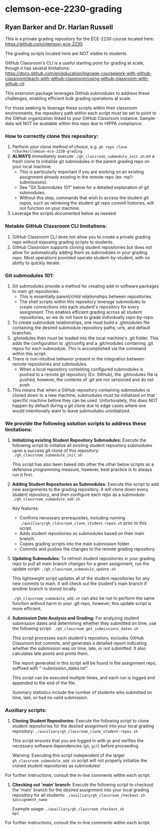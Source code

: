 # clemson-ece-2230-grading
## Ryan Barker and Dr. Harlan Russell
This is a private grading repository for the ECE-2230 course located here:
https://github.com/clemson-ece-2230

The grading scripts located here are NOT visible to students.

GitHub Classroom's CLI is a useful starting point for grading at scale, though it has several limitations:
https://docs.github.com/en/education/manage-coursework-with-github-classroom/teach-with-github-classroom/using-github-classroom-with-github-cli

This extension package leverages GitHub submodules to address these challenges, enabling efficient bulk grading operations at scale.

For those seeking to leverage these scripts within their classroom environments, the repository path within each script must be set to point to the GitHub organization linked to your GitHub Classroom instance. Sample data will NOT be available within this repo due to HIPPA compliance. 

### How to correctly clone this repository:
1. Perform your clone method of choice, e.g.
<code>gh repo clone rcbarke/clemson-ece-2230-grading</code>
2. **ALWAYS** immediately execute <code>./gh_classroom_submodule_init.sh</code> on a fresh clone to initialize git submodules in the parent grading repo on your local machine.
    - This is particularly important if you are working on an existing assignment already existing in the remote repo (ex: mp1-submissions).
    - See "Git Submodules 101" below for a detailed explanation of git submodules.
    - Without this step, commands that wish to access the student git repos, such as retrieving the student git repo commit histories, will not function on your machine.
3. Leverage the scripts documented below as needed. 

### Notable GitHub Classroom CLI limitations:
1. GitHub Classroom CLI does not allow you to create a private grading repo without exposing grading scripts to students.
2. GitHub Classroom supports cloning student repositories but does not allow for automatically adding them as submodules in your grading repo. Most operations provided operate student-by-student, with no ability to quickly iterate.

### Git submodules 101:
1. Git submodules provide a method for creating add-in software packages to main git repositories.
    - This is essentially parent/child relationships between repositories.
    - The shell scripts within this repository leverage submodules to create connections into each student's repository for every assignment. This enables efficient grading across all student repositories, so we do not have to grade individually repo-by-repo.
2. To create submodule relationships, one must build a .gitmodules file containing the desired submodule repository paths, urls, and default branches.
3. .gitmodules then must be loaded into the local machine's .git folder. This adds the configuration to .git/config and a .git/modules containing .git repos for each submodule. This is accomplished via the command within this script.
4. There is non-intuitive behavior present in the integration between remote repositories and submodules.
    - When a local repository containing configured submodules is pushed to a remote git repository (Ex: GitHub), the .gitmodules file is pushed, however, the contents of .git are not versioned and do not push.
5. This means that when a GitHub repository containing submodules is cloned down to a new machine, submodules must be initialized on that specific machine before they can be used. Unfortunately, this does NOT happen by default during a git clone due to edge cases where one would intentionally want to leave submodules uninitialized.

### We provide the following solution scripts to address these limitations:
1.  **Initializing existing Student Repository Submodules:**
    Execute the following script to initialize all existing student repository submodules upon a success git clone of this repository:
    <code>./gh_classroom_submodule_init.sh</code>
   
    This script has also been baked into other the other below scripts as a defensive programming measure, however, best practice is to always run it first.

2.  **Adding Student Repositories as Submodules:**
    Execute this script to add new assignments to the grading repository. It will clone down every student repository, and then configure each repo as a submodule:
    <code>./gh_classroom_submodule_add.sh</code>
   
    Key features:
    - Confirms necessary prerequisites, including running <code>./auxiliary/gh_classroom_clone_student-repos.sh</code> prior to this script.
    - Adds student repositories as submodules based on their main branch.
    - Copies grading scripts into the main submission folder.
    - Commits and pushes the changes to the remote grading repository.

3.  **Updating Submodules:**
    To refresh student repositories in your grading repo to pull all main branch changes for a given assignment, run the update script:
    <code>./gh_classroom_submodule_update.sh</code>

    This lightweight script updates all of the student repositories for any new commits to main. It will check out the student's main branch if another branch is stored locally.
    
    <code>./gh_classroom_submodule_add.sh</code> can also be run to perform the same function without harm to your .git repo, however, this update script is more efficient.

4.  **Submission Date Analysis and Grading:**
    For analyzing student submission dates and determining whether they submitted on time, use the following script:
    <code>./gh_classroom_get_submissions_dates.sh</code>

    This script processes each student's repository, excludes GitHub Classroom bot commits, and generates a detailed report indicating whether the submission was on time, late, or not submitted. It also calculates late points and prints them. 
    
    The report generated in this script will be found in the assignment repo, suffixed with "-submission_dates.txt".
    
    This script can be executed multiple times, and each run is logged and appended to the end of the file.

    Summary statistics include the number of students who submitted on time, late, or had no valid submission.

### Auxiliary scripts:
1.  **Cloning Student Repositories:**
    Execute the following script to clone student repositories for the desired assignment into your local grading repository:
    <code>./auxiliary/gh_classroom_clone_student-repos.sh</code>
   
    This script ensures that you are logged in with `gh` and verifies the necessary software dependencies (`gh`, `git`) before proceeding.
    
    Warning: Executing this script independent of the larger <code>gh_classroom_submodule_add.sh</code> script will not properly initialize the cloned student repositories as submodules!

For further instructions, consult the in-line comments within each script.

1.  **Checking out 'main' branch:**
    Execute the following script to checkout the 'main' branch for the desired assignment into your local grading repository for all students:
    <code>./auxiliary/gh_classroom_checkout.sh $assignment_name</code>
   
    Example usage:
    <code>./auxiliary/gh_classroom_checkout.sh mp1</code>
   
For further instructions, consult the in-line comments within each script.
